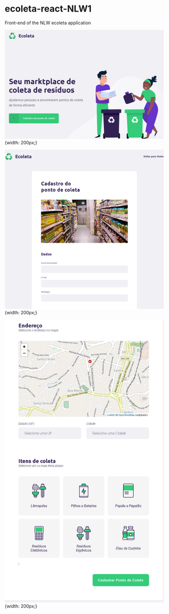 # ecoleta-react-NLW1
Front-end of the NLW ecoleta application

![Home](https://github.com/LucasVidigal98/ecoleta-react-NLW1/blob/master/projectImages/Screenshot_2020-06-10%20Ecoleta(2).png){width: 200px;}

![CreatePoint](https://github.com/LucasVidigal98/ecoleta-react-NLW1/blob/master/projectImages/Screenshot_2020-06-10%20Ecoleta.png){width: 200px;}

![CreatePoint2](https://github.com/LucasVidigal98/ecoleta-react-NLW1/blob/master/projectImages/Screenshot_2020-06-10%20Ecoleta(1).png){width: 200px;}
